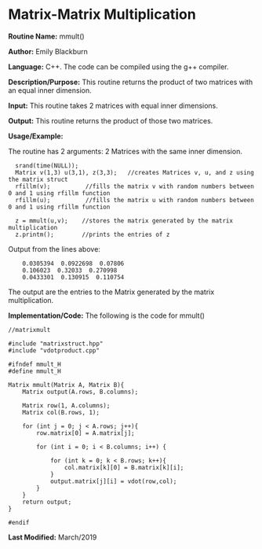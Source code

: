 # Matrix-Matrix Multiplication

**Routine Name:**           mmult()

**Author:** Emily Blackburn

**Language:** C++. The code can be compiled using the g++ compiler.


**Description/Purpose:** This routine returns the product of two matrices with an equal inner dimension. 

**Input:** This routine takes 2 matrices with equal inner dimensions.

**Output:** This routine returns the product of those two matrices.

**Usage/Example:**

The routine has 2 arguments: 2 Matrices with the same inner dimension.

      srand(time(NULL));
      Matrix v(1,3) u(3,1), z(3,3);   //creates Matrices v, u, and z using the matrix struct
      rfillm(v);          //fills the matrix v with random numbers between 0 and 1 using rfillm function
      rfillm(u);          //fills the matrix u with random numbers between 0 and 1 using rfillm function
      
      z = mmult(u,v);    //stores the matrix generated by the matrix multiplication
      z.printm();        //prints the entries of z

Output from the lines above:

        0.0305394  0.0922698  0.07806
        0.106023  0.32033  0.270998
        0.0433301  0.130915  0.110754

The output are the entries to the Matrix generated by the matrix multiplication.

**Implementation/Code:** The following is the code for mmult()

    //matrixmult

    #include "matrixstruct.hpp"
    #include "vdotproduct.cpp"

    #ifndef mmult_H
    #define mmult_H

    Matrix mmult(Matrix A, Matrix B){
        Matrix output(A.rows, B.columns);

        Matrix row(1, A.columns);
        Matrix col(B.rows, 1);

        for (int j = 0; j < A.rows; j++){
            row.matrix[0] = A.matrix[j];

            for (int i = 0; i < B.columns; i++) {

                for (int k = 0; k < B.rows; k++){
                    col.matrix[k][0] = B.matrix[k][i];
                }
                output.matrix[j][i] = vdot(row,col);
            }
        }
        return output;
    }

    #endif



**Last Modified:** March/2019
